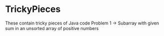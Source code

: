 # TrickyPieces
These contain tricky pieces of Java code
Problem 1 -> Subarray with given sum in an unsorted array of positive numbers 
